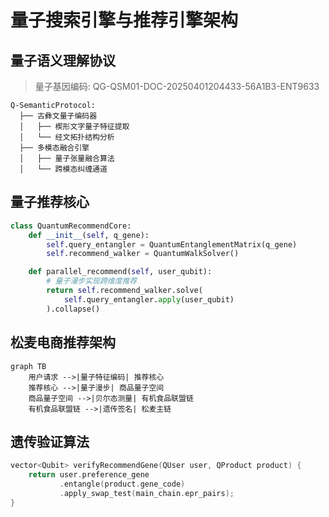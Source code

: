 # 量子搜索引擎与推荐引擎架构

## 量子语义理解协议

> 量子基因编码: QG-QSM01-DOC-20250401204433-56A1B3-ENT9633

```quantum
Q-SemanticProtocol:
  ├── 古彝文量子编码器
  │   ├── 楔形文字量子特征提取
  │   └── 经文拓扑结构分析
  ├── 多模态融合引擎
  │   ├── 量子张量融合算法
  │   └── 跨模态纠缠通道
```

## 量子推荐核心
```python
class QuantumRecommendCore:
    def __init__(self, q_gene):
        self.query_entangler = QuantumEntanglementMatrix(q_gene)
        self.recommend_walker = QuantumWalkSolver()

    def parallel_recommend(self, user_qubit):
        # 量子漫步实现跨维度推荐
        return self.recommend_walker.solve(
            self.query_entangler.apply(user_qubit)
        ).collapse()
```

## 松麦电商推荐架构
```mermaid
graph TB
    用户请求 -->|量子特征编码| 推荐核心
    推荐核心 -->|量子漫步| 商品量子空间
    商品量子空间 -->|贝尔态测量| 有机食品联盟链
    有机食品联盟链 -->|遗传签名| 松麦主链
```

## 遗传验证算法
```cpp
vector<Qubit> verifyRecommendGene(QUser user, QProduct product) {
    return user.preference_gene
           .entangle(product.gene_code)
           .apply_swap_test(main_chain.epr_pairs);
}
```